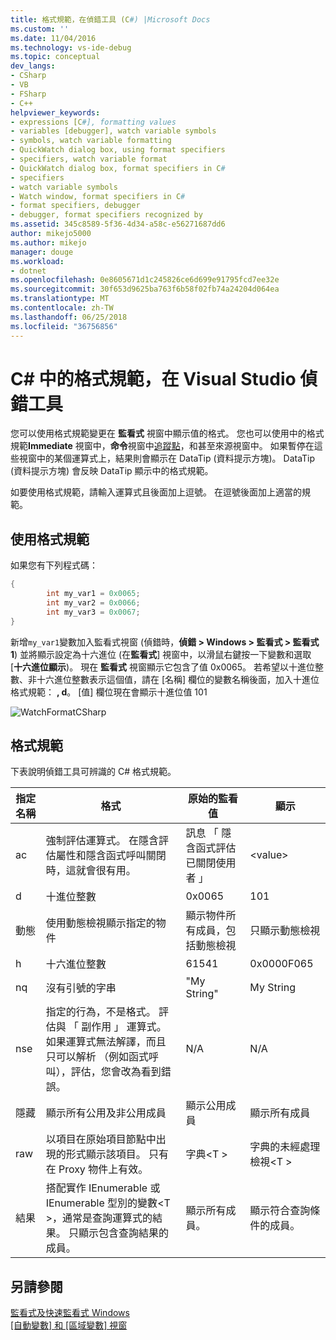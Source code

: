 ```yaml
---
title: 格式規範，在偵錯工具 (C#) |Microsoft Docs
ms.custom: ''
ms.date: 11/04/2016
ms.technology: vs-ide-debug
ms.topic: conceptual
dev_langs:
- CSharp
- VB
- FSharp
- C++
helpviewer_keywords:
- expressions [C#], formatting values
- variables [debugger], watch variable symbols
- symbols, watch variable formatting
- QuickWatch dialog box, using format specifiers
- specifiers, watch variable format
- QuickWatch dialog box, format specifiers in C#
- specifiers
- watch variable symbols
- Watch window, format specifiers in C#
- format specifiers, debugger
- debugger, format specifiers recognized by
ms.assetid: 345c8589-5f36-4d34-a58c-e56271687dd6
author: mikejo5000
ms.author: mikejo
manager: douge
ms.workload:
- dotnet
ms.openlocfilehash: 0e8605671d1c245826ce6d699e91795fcd7ee32e
ms.sourcegitcommit: 30f653d9625ba763f6b58f02fb74a24204d064ea
ms.translationtype: MT
ms.contentlocale: zh-TW
ms.lasthandoff: 06/25/2018
ms.locfileid: "36756856"
---
```

# <a name="format-specifiers-in-c-in-the-visual-studio-debugger"></a>C# 中的格式規範，在 Visual Studio 偵錯工具
您可以使用格式規範變更在 **監看式** 視窗中顯示值的格式。 您也可以使用中的格式規範**Immediate**  視窗中，**命令**視窗中[追蹤點](../debugger/using-breakpoints.md#BKMK_Print_to_the_Output_window_with_tracepoints)，和甚至來源視窗中。 如果暫停在這些視窗中的某個運算式上，結果則會顯示在 DataTip (資料提示方塊)。 DataTip (資料提示方塊) 會反映 DataTip 顯示中的格式規範。  
  
 如要使用格式規範，請輸入運算式且後面加上逗號。 在逗號後面加上適當的規範。  
  
## <a name="using-format-specifiers"></a>使用格式規範  
 如果您有下列程式碼：  
  
```csharp  
{  
        int my_var1 = 0x0065;  
        int my_var2 = 0x0066;  
        int my_var3 = 0x0067;  
}  
```  
  
 新增`my_var1`變數加入監看式視窗 (偵錯時，**偵錯 > Windows > 監看式 > 監看式 1**) 並將顯示設定為十六進位 (在**監看式**] 視窗中，以滑鼠右鍵按一下變數和選取 [**十六進位顯示**)。 現在 **監看式** 視窗顯示它包含了值 0x0065。 若希望以十進位整數、非十六進位整數表示這個值，請在 [名稱] 欄位的變數名稱後面，加入十進位格式規範： **, d**。 [值] 欄位現在會顯示十進位值 101  
  
 ![WatchFormatCSharp](../debugger/media/watchformatcsharp.png "WatchFormatCSharp")  
  
## <a name="format-specifiers"></a>格式規範  
 下表說明偵錯工具可辨識的 C# 格式規範。  
  
|指定名稱|格式|原始的監看值|顯示|  
|---------------|------------|--------------------------|--------------|  
|ac|強制評估運算式。 在隱含評估屬性和隱含函式呼叫關閉時，這就會很有用。|訊息 「 隱含函式評估已關閉使用者 」|\<value>|  
|d|十進位整數|0x0065|101|  
|動態|使用動態檢視顯示指定的物件|顯示物件所有成員，包括動態檢視|只顯示動態檢視|  
|h|十六進位整數|61541|0x0000F065|  
|nq|沒有引號的字串|"My String"|My String|  
|nse|指定的行為，不是格式。 評估與 「 副作用 」 運算式。 如果運算式無法解譯，而且只可以解析 （例如函式呼叫），評估，您會改為看到錯誤。|N/A|N/A|
|隱藏|顯示所有公用及非公用成員|顯示公用成員|顯示所有成員|  
|raw|以項目在原始項目節點中出現的形式顯示該項目。 只有在 Proxy 物件上有效。|字典\<T >|字典的未經處理檢視\<T >|  
|結果|搭配實作 IEnumerable 或 IEnumerable 型別的變數\<T >，通常是查詢運算式的結果。 只顯示包含查詢結果的成員。|顯示所有成員。|顯示符合查詢條件的成員。|  
  
## <a name="see-also"></a>另請參閱  
 [監看式及快速監看式 Windows](../debugger/watch-and-quickwatch-windows.md)   
 [[自動變數] 和 [區域變數] 視窗](../debugger/autos-and-locals-windows.md)

